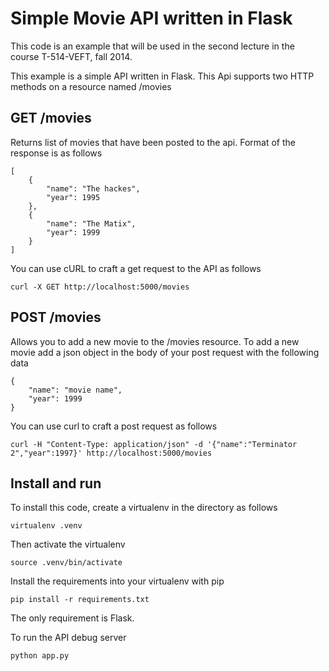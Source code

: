 # Simple Movie API written in Flask

This code is an example that will be used in the second lecture in the course T-514-VEFT, fall 2014.

This example is a simple API written in Flask. This Api supports two HTTP methods on a resource named /movies

## GET /movies
Returns list of movies that have been posted to the api. Format of the response is as follows

	[
	    {
	        "name": "The hackes",
	        "year": 1995
	    },
	    {
	        "name": "The Matix",
	        "year": 1999
	    }
	]
	
You can use cURL to craft a get request to the API as follows

	curl -X GET http://localhost:5000/movies
	
## POST /movies
Allows you to add a new movie to the /movies resource. To add a new movie add a json object in the body of your post request with the following data

	{
		"name": "movie name",
		"year": 1999
	}
	
You can use curl to craft a post request as follows

	curl -H "Content-Type: application/json" -d '{"name":"Terminator 2","year":1997}' http://localhost:5000/movies
	
## Install and run
To install this code, create a virtualenv in the directory as follows

	virtualenv .venv
	
Then activate the virtualenv

	source .venv/bin/activate
	
Install the requirements into your virtualenv with pip

	pip install -r requirements.txt

The only requirement is Flask.

To run the API debug server

	python app.py